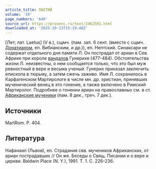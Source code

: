 ```yaml
---
article_title: ЛАЕТИЙ
volume: '39'
page_numbers: '640'
source_url: https://pravenc.ru/text/2462501.html
downloaded_at: '2025-10-13T15:19:48Z'
---
```


[Лет; лат. Laetus] (V в.), сщмч. (пам. зап. 6 сент. (вместе с сщмч. [Донатианом](https://pravenc.ru/text/Донатианом.html), еп. Вибианским, и др.)), еп. Нептский. Синаксари не содержат отдельного дня памяти Л. Он пострадал от ариан в Сев. Африке при короле [вандалов](https://pravenc.ru/text/Вандалы.html) Гунерихе (477-484). Обстоятельства жизни Л. неизвестны, о нем сообщается только, что это был муж ревностный в вере и весьма ученый. Гунерих приказал заключить епископа в тюрьму, а затем сжечь заживо. Имя Л. сохранилось в Карфагенском Мартирологе в числе мн. др. христиан, принявших мученический венец в это гонение, а также включено в Римский Мартиролог. Подробнее о гонении ариан на православных см. в ст. [Африканские мученики](<https://pravenc.ru/text/Африканские мученики.html>) (пам. 8 дек., греч. 7 дек.).

## Источники

MartRom. P. 404.

## Литература

Нафанаил (Львов), еп. Страдания свв. мучеников Африканских, от ариан пострадавших // Он же. Беседы о Свящ. Писании и о вере и церкви. Baldwin Place (N. Y.), 1991. Т. 1. С. 226-236.
